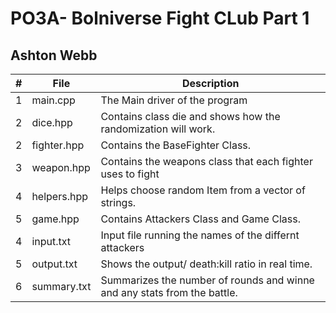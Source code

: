 # PO3A- Bolniverse Fight CLub Part 1
## Ashton Webb

|# | File        |  Description                                          |
|--|-------------|-------------------------------------------------------|          
|1 |main.cpp     |The Main driver of the program                         | 
|2 |dice.hpp     |Contains class die and shows how the randomization will work.|
|2 |fighter.hpp  |Contains the BaseFighter Class.                               |
|3 |weapon.hpp   |Contains the weapons class that each fighter uses to fight|
|4 |helpers.hpp  | Helps choose random Item from a vector of strings.       |
|5 |game.hpp     | Contains Attackers Class and Game Class.                  |
|4 |input.txt    | Input file running the names of the differnt attackers|                 
|5 |output.txt   | Shows the output/ death:kill ratio in real time.       |                 
|6 |summary.txt  | Summarizes the number of rounds and winne  and any stats from the battle.|
